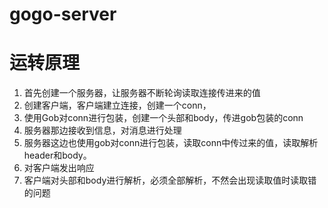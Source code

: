 # gogo-server

# 运转原理

1. 首先创建一个服务器，让服务器不断轮询读取连接传进来的值
2. 创建客户端，客户端建立连接，创建一个conn，
3. 使用Gob对conn进行包装，创建一个头部和body，传进gob包装的conn
4. 服务器那边接收到信息，对消息进行处理
5. 服务器这边也使用gob对conn进行包装，读取conn中传过来的值，读取解析header和body。
6. 对客户端发出响应
7. 客户端对头部和body进行解析，必须全部解析，不然会出现读取值时读取错的问题
   
